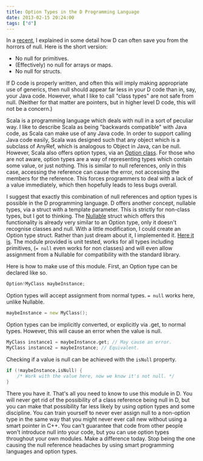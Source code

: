 ```yaml
---
title: Option Types in the D Programming Language
date: 2013-02-15 20:24:00
tags: ["d"]
---
```


In a [recent](/blog/post/null-and-d-programming-language/), I explained in some
detail how D can often save you from the horrors of null. Here is the short
version:

* No null for primitives.
* (Effectively) no null for arrays or maps.
* No null for structs.

If D code is properly written, and often this will imply making appropriate use
of generics, then null should appear far less in your D code than in, say, your
Java code. However, what I like to call "class types" are not safe from null.
(Neither for that matter are pointers, but in higher level D code, this will not
be a concern.)

Scala is a programming language which deals with null in a sort of peculiar way.
I like to describe Scala as being "backwards compatible" with Java code, as
Scala can make use of any Java code. In order to support calling Java code
easily, Scala was designed such that any object which is a subclass of AnyRef,
which is analogous to Object in Java, can be null. However, Scala also offers
option types, via an [Option class](http://www.scala-lang.org/api/current/scala/Option.html).
For those who are not aware, option types are a way of representing types which
contain some value, or just nothing. This is similar to null references, only in
this case, accessing the reference can cause the error, not accessing the
members for the reference. This forces programmers to deal with a lack of a
value immediately, which then hopefully leads to less bugs overall.

I suggest that exactly this combination of null references and option types is possible in the D programming language. D offers another concept, nullable types, via a struct with a template parameter. This is strictly for non-class types, but I got to thinking. The
[Nullable](http://dlang.org/phobos/std_typecons.html#.Nullable) struct which
offers this functionality is already very similar to an Option type, only it
doesn't recognise classes and null. With a little modification, I could create
an Option type struct. Rather than just dream about it, I implemented it.
[Here it is](https://gist.github.com/w0rp/51394cec73fc379552c8f51703b9fb25).
The module provided is unit tested, works for all types including primitives,
(`= null` even works for non classes) and will even allow assignment from a
Nullable for compatibility with the standard library.

Here is how to make use of this module. First, an Option type can be declared
like so.

```d
Option!MyClass maybeInstance;
```

Option types will accept assignment from normal types. `= null` works here,
unlike Nullable.

```d
maybeInstance = new MyClass();
```

Option types can be implicitly converted, or explicitly via .get, to normal
types. However, this will cause an error when the value is null.

```d
MyClass instance1 = maybeInstance.get; // May cause an error.
MyClass instance2 = maybeInstance; // Equivalent.
```

Checking if a value is null can be achieved with the `isNull` property.

```d
if (!maybeInstance.isNull) {
    /* Work with the value here, now we know it's not null. */
}
```

There you have it. That's all you need to know to use this module in D. You will
never get rid of the possibility of a class reference being null in D, but you
can make that possibility far less likely by using option types and some
discipline. You can train yourself to never ever assign null to a non-option
type in the same way that you might never ever call new without using a smart
pointer in C++. You can't guarantee that code from other people won't introduce
null into your code, but you can use option types throughout your own modules.
Make a difference today. Stop being the one causing the null reference headaches
by using smart programming languages and option types.
